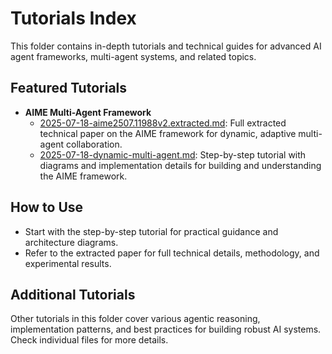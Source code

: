 # Tutorials Index

This folder contains in-depth tutorials and technical guides for advanced AI agent frameworks, multi-agent systems, and related topics.

## Featured Tutorials

- **AIME Multi-Agent Framework**
  - [2025-07-18-aime2507.11988v2.extracted.md](2025-07-18-aime2507.11988v2.extracted.md): Full extracted technical paper on the AIME framework for dynamic, adaptive multi-agent collaboration.
  - [2025-07-18-dynamic-multi-agent.md](2025-07-18-dynamic-multi-agent.md): Step-by-step tutorial with diagrams and implementation details for building and understanding the AIME framework.

## How to Use

- Start with the step-by-step tutorial for practical guidance and architecture diagrams.
- Refer to the extracted paper for full technical details, methodology, and experimental results.

## Additional Tutorials

Other tutorials in this folder cover various agentic reasoning, implementation patterns, and best practices for building robust AI systems. Check individual files for more details.
